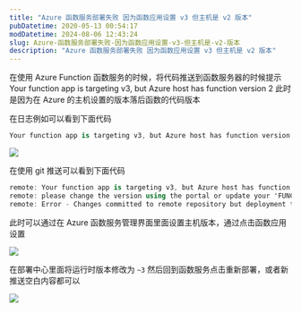 ```yaml
---
title: "Azure 函数服务部署失败 因为函数应用设置 v3 但主机是 v2 版本"
pubDatetime: 2020-05-13 00:54:17
modDatetime: 2024-08-06 12:43:24
slug: Azure-函数服务部署失败-因为函数应用设置-v3-但主机是-v2-版本
description: "Azure 函数服务部署失败 因为函数应用设置 v3 但主机是 v2 版本"
---
```





在使用 Azure Function 函数服务的时候，将代码推送到函数服务器的时候提示 Your function app is targeting v3, but Azure host has function version 2 此时是因为在 Azure 的主机设置的版本落后函数的代码版本

<!--more-->


<!-- CreateTime:5/13/2020 8:54:17 AM -->



在日志例如可以看到下面代码

```csharp
Your function app is targeting v3, but Azure host has function version ~2, \nplease change the version using the portal or update your 'FUNCTIONS_EXTENSION_VERSION' appsetting and retry
```

<!-- ![](images/img-Azure 函数服务部署失败 因为函数应用设置 v3 但主机是 v2 版本0.png) -->

![](images/img-lindexi%2F2020513855502953.jpg)

在使用 git 推送可以看到下面代码

```csharp
remote: Your function app is targeting v3, but Azure host has function version ~2,
remote: please change the version using the portal or update your 'FUNCTIONS_EXTENSION_VERSION' appsetting and retry
remote: Error - Changes committed to remote repository but deployment to website failed.

```

此时可以通过在 Azure 函数服务管理界面里面设置主机版本，通过点击函数应用设置

<!-- ![](images/img-Azure 函数服务部署失败 因为函数应用设置 v3 但主机是 v2 版本1.png) -->

![](images/img-lindexi%2F2020513856297924.jpg)

在部署中心里面将运行时版本修改为 `~3` 然后回到函数服务点击重新部署，或者新推送空白内容都可以

<!-- ![](images/img-Azure 函数服务部署失败 因为函数应用设置 v3 但主机是 v2 版本2.png) -->

![](images/img-lindexi%2F2020513857115882.jpg)

